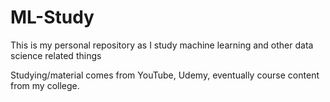 # ML-Study
This is my personal repository as I study machine learning and other data science related things

Studying/material comes from YouTube, Udemy, eventually course content from my college.
